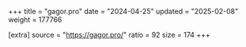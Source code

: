 +++
title = "gagor.pro"
date = "2024-04-25"
updated = "2025-02-08"
weight = 177766

[extra]
source = "https://gagor.pro/"
ratio = 92
size = 174
+++
